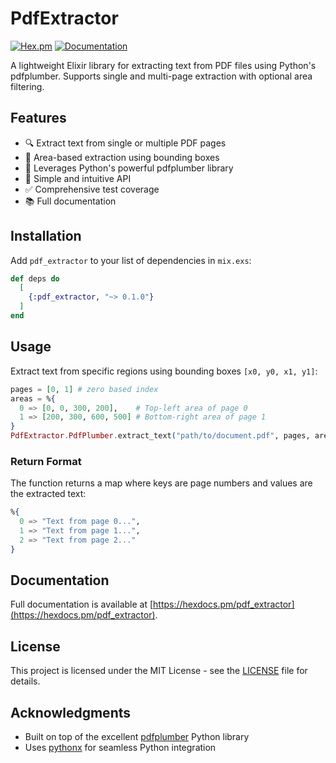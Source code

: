# PdfExtractor

[![Hex.pm](https://img.shields.io/hexpm/v/pdf_extractor.svg)](https://hex.pm/packages/pdf_extractor)
[![Documentation](https://img.shields.io/badge/docs-hexpm-blue.svg)](https://hexdocs.pm/pdf_extractor)

A lightweight Elixir library for extracting text from PDF files using Python's pdfplumber. Supports single and multi-page extraction with optional area filtering.

## Features

- 🔍 Extract text from single or multiple PDF pages
- 📍 Area-based extraction using bounding boxes
- 🐍 Leverages Python's powerful pdfplumber library
- 🚀 Simple and intuitive API
- ✅ Comprehensive test coverage
- 📚 Full documentation

## Installation

Add `pdf_extractor` to your list of dependencies in `mix.exs`:

```elixir
def deps do
  [
    {:pdf_extractor, "~> 0.1.0"}
  ]
end
```

## Usage

Extract text from specific regions using bounding boxes `[x0, y0, x1, y1]`:

```elixir
pages = [0, 1] # zero based index
areas = %{
  0 => [0, 0, 300, 200],    # Top-left area of page 0
  1 => [200, 300, 600, 500] # Bottom-right area of page 1
}
PdfExtractor.PdfPlumber.extract_text("path/to/document.pdf", pages, areas)
```

### Return Format

The function returns a map where keys are page numbers and values are the extracted text:

```elixir
%{
  0 => "Text from page 0...",
  1 => "Text from page 1...",
  2 => "Text from page 2..."
}
```

## Documentation

Full documentation is available at [https://hexdocs.pm/pdf_extractor](https://hexdocs.pm/pdf_extractor).

## License

This project is licensed under the MIT License - see the [LICENSE](LICENSE) file for details.

## Acknowledgments

- Built on top of the excellent [pdfplumber](https://github.com/jsvine/pdfplumber) Python library
- Uses [pythonx](https://github.com/livebook-dev/pythonx) for seamless Python integration


